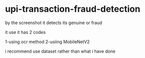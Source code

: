 # upi-transaction-fraud-detection
by the screenshot it detects its genuine or fraud


it use it has 2 codes

1-using ocr method
2-usiing MobileNetV2


i recommend use dataset rather than what i have done
